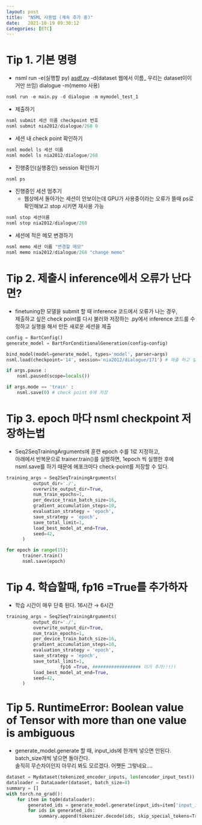 ```yaml
---
layout: post
title:  "NSML 사용법 (계속 추가 중)"
date:   2021-10-19 09:30:12
categories: [ETC]
---
```


# Tip 1. 기본 명령

- nsml run -e(실행할 py) [asdf.py](http://asdf.py/) -d(dataset 웹에서 이름_ 우리는 dataset이이거만 쓰임) dialogue -m(memo 사용)

```python
nsml run -e main.py -d dialogue -m mymodel_test_1
```

- 제출하기

```python
nsml submit 세션 이름 checkpoint 번호
nsml submit nia2012/dialogue/268 0
```

- 세션 내 check point 확인하기

```python
nsml model ls 세션 이름
nsml model ls nia2012/dialogue/268
```

- 진행중인(실행중인) session 확인하기

```python
nsml ps
```

- 진행중인 세션 멈추기
    - 웹상에서 돌아가는 세션이 안보이는데 GPU가 사용중이라는 오류가 뜰때 ps로 확인해보고 stop 시키면 재사용 가능

```python
nsml stop 세션이름
nsml stop nia2012/dialogue/268
```

- 세션에 적은 메모 변경하기

```python
nsml memo 세션 이름 "변경할 메모"
nsml memo nia2012/dialogue/268 "change memo"
```

# Tip 2. 제출시 inference에서 오류가 난다면?
* finetuning한 모델을 submit 할 때 inference 코드에서 오류가 나는 경우,  
제출하고 싶은 check point를 다시 불러와 저장하는 .py에서 inference 코드를 수정하고 실행을 해서 만든 새로운 세션을 제출

```python
config = BartConfig()
generate_model = BartForConditionalGeneration(config=config)

bind_model(model=generate_model, types='model', parser=args)
nsml.load(checkpoint='14', session='nia2012/dialogue/171') # 제출 하고 싶은 session

if args.pause :
    nsml.paused(scope=locals())

if args.mode == 'train' :
    nsml.save(0) # check point 0에 저장
```

# Tip 3. epoch 마다 nsml checkpoint 저장하는법
* Seq2SeqTrainingArguments에 훈련 epoch 수를 1로 지정하고,   
아래에서 반복문으로 trainer.train()를 실행하면, 1epoch 씩 실행한 후에 nsml.save를 하기 때문에 에포크마다 check-point를 저장할 수 있다.

```python
training_args = Seq2SeqTrainingArguments(
          output_dir='./',
          overwrite_output_dir=True,
          num_train_epochs=1,
          per_device_train_batch_size=16,
          gradient_accumulation_steps=10,
          evaluation_strategy = 'epoch',
          save_strategy = 'epoch',
          save_total_limit=1,
          load_best_model_at_end=True,
          seed=42,
      )

for epoch in range(15):
      trainer.train()
      nsml.save(epoch)
```

# Tip 4. 학습할때, fp16 =True를 추가하자
* 학습 시간이 매우 단축 된다. 16시간 → 6시간

```python
training_args = Seq2SeqTrainingArguments(
          output_dir='./',
          overwrite_output_dir=True,
          num_train_epochs=1,
          per_device_train_batch_size=16,
          gradient_accumulation_steps=10,
          evaluation_strategy = 'epoch',
          save_strategy = 'epoch',
          save_total_limit=1,
					fp16 =True, ################## 이거 추가!!!!!
          load_best_model_at_end=True,
          seed=42,
      )
```

# Tip 5. RuntimeError: Boolean value of Tensor with more than one value is ambiguous
* generate_model.generate 할 때, input_ids에 한개씩 넣으면 안된다.  
  batch_size개씩 넣으면 돌아간다.  
  솔직히 무슨차이인지 아무리 봐도 모르겠다. 어쨋든 그렇네요....

```python
dataset = Mydataset(tokenized_encoder_inputs, len(encoder_input_test))
dataloader = DataLoader(dataset, batch_size=8)
summary = []
with torch.no_grad():
    for item in tqdm(dataloader):
        generated_ids = generate_model.generate(input_ids=item['input_ids'].to(device), max_length=50, num_beams=2)
        for ids in generated_ids:
            summary.append(tokenizer.decode(ids, skip_special_tokens=True))
```